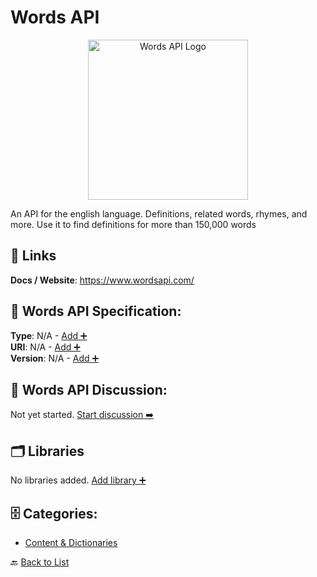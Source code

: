 # Words API
<p align="center">
    <img width="256" src="https://raw.githubusercontent.com/apis-list/apis-list/main/apis/words-api/logo_256x256.png" alt="Words API Logo"/>
</p>
An API for the english language. Definitions, related words, rhymes, and more. Use it to find definitions for more than 150,000 words

##  🔗 Links
**Docs / Website**: https://www.wordsapi.com/

## 🧬 Words API Specification:
**Type**: N/A - [Add ➕](https://github.com/apis-list/apis-list/edit/main/apis.yaml#L22307)  
**URI**: N/A - [Add ➕](https://github.com/apis-list/apis-list/edit/main/apis.yaml#L22307)  
**Version**: N/A - [Add ➕](https://github.com/apis-list/apis-list/edit/main/apis.yaml#L22307)

## 💬 Words API Discussion:
Not yet started. [Start discussion ➡️](https://github.com/apis-list/apis-list/discussions/new)

## 🗂️ Libraries

No libraries added. [Add library ➕](https://github.com/apis-list/apis-list/edit/main/apis.yaml#L22307)    


## 🗄️ Categories:
- [Content & Dictionaries](https://github.com/apis-list/apis-list#content--dictionaries-)

🔙  [Back to List](https://github.com/apis-list/apis-list)
